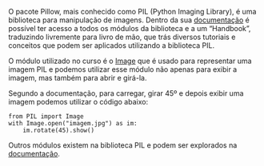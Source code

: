 O pacote Pillow, mais conhecido como PIL (Python Imaging Library), é uma biblioteca para manipulação de imagens. Dentro da sua [documentação](https://pillow.readthedocs.io/en/stable/) é possível ter acesso a todos os módulos da biblioteca e a um “Handbook”, traduzindo livremente para livro de mão, que trás diversos tutoriais e conceitos que podem ser aplicados utilizando a biblioteca PIL.

O módulo utilizado no curso é o [Image](https://pillow.readthedocs.io/en/stable/reference/Image.html) que é usado para representar uma imagem PIL e podemos utilizar esse módulo não apenas para exibir a imagem, mas também para abrir e girá-la. 

Segundo a documentação, para carregar, girar 45º e depois exibir uma imagem podemos utilizar o código abaixo:

```
from PIL import Image
with Image.open("imagem.jpg") as im:
    im.rotate(45).show()
```

Outros módulos existem na biblioteca PIL e podem ser explorados na [documentação](https://pillow.readthedocs.io/en/stable/).